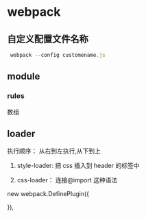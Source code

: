 # webpack

## 自定义配置文件名称

```js
 webpack --config customename.js
```

## module

### rules

数组

## loader

执行顺序： 从右到左执行,从下到上

1. style-loader: 把 css 插入到 header 的标签中

2. css-loader： 连接@import 这种语法

new webpack.DefinePlugin({
  
 }),
